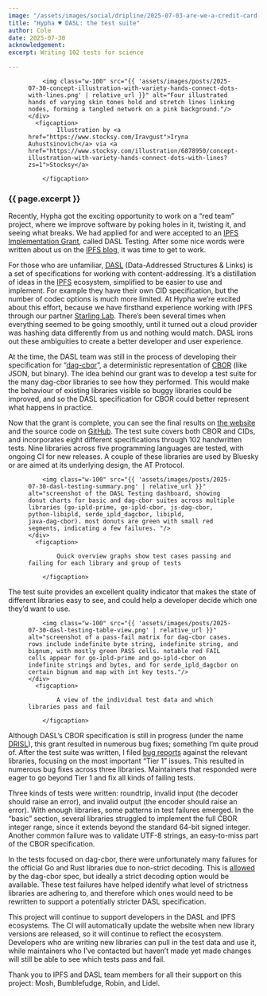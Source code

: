 ```yaml
---
image: "/assets/images/social/dripline/2025-07-03-are-we-a-credit-card-yet.webp"
title: "Hypha ♥️ DASL: the test suite"
author: Cole
date: 2025-07-30
acknowledgement: 
excerpt: Writing 102 tests for science

---
```


<figure class="pb4">
    <div class='flex items-center justify-center' style="width: 100%;">

        <img class="w-100" src="{{ 'assets/images/posts/2025-07-30-concept-illustration-with-variety-hands-connect-dots-with-lines.png' | relative_url }}" alt="Four illustrated hands of varying skin tones hold and stretch lines linking nodes, forming a tangled network on a pink background."/>
    </div>
      <figcaption>
            Illustration by <a href="https://www.stocksy.com/Iravgust">Iryna Auhustsinovich</a> via <a href="https://www.stocksy.com/illustration/6878950/concept-illustration-with-variety-hands-connect-dots-with-lines?zs=1">Stocksy</a>
    
        </figcaption>
</figure>

### {{ page.excerpt }}

Recently, Hypha got the exciting opportunity to work on a “red team” project, where we improve software by poking holes in it, twisting it, and seeing what breaks. We had applied for and were accepted to an [IPFS Implementation Grant](https://ipfsgrants.io/utility-grants/), called DASL Testing. After some nice words were written about us on the [IPFS blog](https://blog.ipfs.tech/2025-05-grants/), it was time to get to work.

For those who are unfamiliar, [DASL](https://dasl.ing/) (Data-Addressed Structures & Links) is a set of specifications for working with content-addressing. It’s a distillation of ideas in the [IPFS](https://ipfs.tech/) ecosystem, simplified to be easier to use and implement. For example they have their own CID specification, but the number of codec options is much more limited. At Hypha we’re excited about this effort, because we have firsthand experience working with IPFS through our partner [Starling Lab](https://www.starlinglab.org/). There’s been several times when everything seemed to be going smoothly, until it turned out a cloud provider was hashing data differently from us and nothing would match. DASL irons out these ambiguities to create a better developer and user experience.

At the time, the DASL team was still in the process of developing their specification for “[dag-cbor](https://ipld.io/specs/codecs/dag-cbor/spec/)”, a deterministic representation of [CBOR](https://cbor.io/) (like JSON, but binary). The idea behind our grant was to develop a test suite for the many dag-cbor libraries to see how they performed. This would make the behaviour of existing libraries visible so buggy libraries could be improved, and so the DASL specification for CBOR could better represent what happens in practice.

Now that the grant is complete, you can see the final results on [the website](https://hyphacoop.github.io/dasl-testing/) and the source code on [GitHub](https://github.com/hyphacoop/dasl-testing). The test suite covers both CBOR and CIDs, and incorporates eight different specifications through 102 handwritten tests. Nine libraries across five programming languages are tested, with ongoing CI for new releases. A couple of these libraries are used by Bluesky or are aimed at its underlying design, the AT Protocol.


<figure class="pb4">
    <div class='flex items-center justify-center' style="width: 100%;">

        <img class="w-100" src="{{ 'assets/images/posts/2025-07-30-dasl-testing-summary.png' | relative_url }}" alt="screenshot of the DASL Testing dashboard, showing donut charts for basic and dag‑cbor suites across multiple libraries (go‑ipld‑prime, go‑ipld‑cbor, js‑dag‑cbor, python‑libipld, serde_ipld_dagcbor, libipld, java‑dag‑cbor). most donuts are green with small red segments, indicating a few failures. "/>
    </div>
      <figcaption>

            Quick overview graphs show test cases passing and failing for each library and group of tests
    
        </figcaption>
</figure>


The test suite provides an excellent quality indicator that makes the state of different libraries easy to see, and could help a developer decide which one they’d want to use.


<figure class="pb4">
    <div class='flex items-center justify-center' style="width: 100%;">

        <img class="w-100" src="{{ 'assets/images/posts/2025-07-30-dasl-testing-table-view.png' | relative_url }}" alt="screenshot of a pass‑fail matrix for dag‑cbor cases. rows include indefinite byte string, indefinite string, and bignum, with mostly green PASS cells. notable red FAIL cells appear for go‑ipld‑prime and go‑ipld‑cbor on indefinite strings and bytes, and for serde_ipld_dagcbor on certain bignum and map with int key tests."/>
    </div>
      <figcaption>

            A view of the individual test data and which libraries pass and fail
    
        </figcaption>
</figure>


Although DASL’s CBOR specification is still in progress (under the name [DRISL](https://dasl.ing/drisl.html)), this grant resulted in numerous bug fixes; something I’m quite proud of. After the test suite was written, I filed [bug reports](https://github.com/hyphacoop/dasl-testing/issues/3) against the relevant libraries, focusing on the most important “Tier 1” issues. This resulted in numerous bug fixes across three libraries. Maintainers that responded were eager to go beyond Tier 1 and fix all kinds of failing tests.

Three kinds of tests were written: roundtrip, invalid input (the decoder should raise an error), and invalid output (the encoder should raise an error). With enough libraries, some patterns in test failures emerged. In the “basic” section, several libraries struggled to implement the full CBOR integer range, since it extends beyond the standard 64-bit signed integer. Another common failure was to validate UTF-8 strings, an easy-to-miss part of the CBOR specification.

In the tests focused on dag-cbor, there were unfortunately many failures for the official Go and Rust libraries due to non-strict decoding. This is [allowed](https://ipld.io/specs/codecs/dag-cbor/spec/#decode-strictness) by the dag-cbor spec, but ideally a strict decoding option would be available. These test failures have helped identify what level of strictness libraries are adhering to, and therefore which ones would need to be rewritten to support a potentially stricter DASL specification.

This project will continue to support developers in the DASL and IPFS ecosystems. The CI will automatically update the website when new library versions are released, so it will continue to reflect the ecosystem. Developers who are writing new libraries can pull in the test data and use it, while maintainers who I’ve contacted but haven’t made yet made changes will still be able to see which tests pass and fail.

Thank you to IPFS and DASL team members for all their support on this project: Mosh, Bumblefudge, Robin, and Lidel.


  
